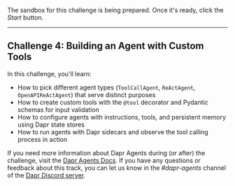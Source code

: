 The sandbox for this challenge is being prepared. Once it's ready, click the *Start* button.

---

## Challenge 4: Building an Agent with Custom Tools

In this challenge, you'll learn:

- How to pick different agent types (`ToolCallAgent`, `ReActAgent`, `OpenAPIReActAgent`) that serve distinct purposes
- How to create custom tools with the `@tool` decorator and Pydantic schemas for input validation
- How to configure agents with instructions, tools, and persistent memory using Dapr state stores
- How to run agents with Dapr sidecars and observe the tool calling process in action

If you need more information about Dapr Agents during (or after) the challenge, visit the [Dapr Agents Docs](https://dapr.github.io/dapr-agents/). If you have any questions or feedback about this track, you can let us know in the *#dapr-agents* channel of the [Dapr Discord server](https://bit.ly/dapr-discord).

